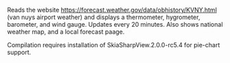 Reads the website https://forecast.weather.gov/data/obhistory/KVNY.html (van nuys airport weather) and displays a thermometer, hygrometer, barometer, and wind gauge. Updates every 20 minutes. Also shows national weather map, and a local forecast paage.

Compilation requires installation of SkiaSharpView.2.0.0-rc5.4 for pie-chart support.
